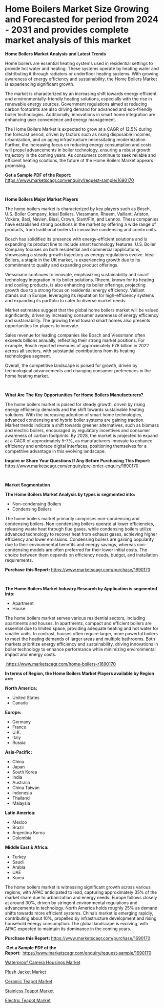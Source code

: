 <p><h1>Home Boilers Market Size Growing and Forecasted for period from 2024 - 2031 and provides complete market analysis of this market</h1></p><p><strong>Home Boilers Market Analysis and Latest Trends</strong></p>
<p><p>Home boilers are essential heating systems used in residential settings to provide hot water and heating. These systems operate by heating water and distributing it through radiators or underfloor heating systems. With growing awareness of energy efficiency and sustainability, the Home Boilers Market is experiencing significant growth. </p><p>The market is characterized by an increasing shift towards energy-efficient and environmentally-friendly heating solutions, especially with the rise in renewable energy sources. Government regulations aimed at reducing carbon footprints are also driving demand for advanced and eco-friendly boiler technologies. Additionally, innovations in smart home integration are enhancing user convenience and energy management.</p><p>The Home Boilers Market is expected to grow at a CAGR of 12.5% during the forecast period, driven by factors such as rising disposable incomes, urbanization, and an aging infrastructure necessitating modernization. Further, the increasing focus on reducing energy consumption and costs will propel advancements in boiler technology, ensuring a robust growth trajectory in the coming years. As consumers continue to seek reliable and efficient heating solutions, the future of the Home Boilers Market appears promising.</p></p>
<p><strong>Get a Sample PDF of the Report:&nbsp;</strong> <a href="https://www.marketscagr.com/enquiry/request-sample/1690170?utm_campaign=1557&utm_medium=2&utm_source=Github&utm_content=ia&utm_term=17102024&utm_id=home-boilers">https://www.marketscagr.com/enquiry/request-sample/1690170</a></p>
<p>&nbsp;</p>
<p><strong>Home Boilers Major Market Players</strong></p>
<p><p>The home boilers market is characterized by key players such as Bosch, U.S. Boiler Company, Ideal Boilers, Viessmann, Rheem, Vaillant, Ariston, Vokèra, Baxi, Navien, Biasi, Crown, Slant/Fin, and Lennox. These companies have established strong positions in the market by offering a wide range of products, from traditional boilers to innovative condensing and combi units.</p><p>Bosch has solidified its presence with energy-efficient solutions and is expanding its product line to include smart technology features. U.S. Boiler Company focuses on both residential and commercial applications, showcasing a steady growth trajectory as energy regulations evolve. Ideal Boilers, a staple in the UK market, is experiencing growth due to its commitment to quality and expanding product offerings.</p><p>Viessmann continues to innovate, emphasizing sustainability and smart technology integration in its boiler solutions. Rheem, known for its heating and cooling products, is also enhancing its boiler offerings, projecting growth due to a strong focus on residential energy efficiency. Vaillant stands out in Europe, leveraging its reputation for high-efficiency systems and expanding its portfolio to cater to diverse market needs.</p><p>Market estimates suggest that the global home boilers market will be valued significantly, driven by increasing consumer awareness of energy efficiency and sustainability. The growing trend toward smart homes also presents opportunities for players to innovate.</p><p>Sales revenue for leading companies like Bosch and Viessmann often exceeds billions annually, reflecting their strong market positions. For example, Bosch reported revenues of approximately €78 billion in 2022 across all sectors, with substantial contributions from its heating technologies segment.</p><p>Overall, the competitive landscape is poised for growth, driven by technological advancements and changing consumer preferences in the home heating market.</p></p>
<p>&nbsp;</p>
<p><strong>What Are The Key Opportunities For Home Boilers Manufacturers?</strong></p>
<p><p>The home boilers market is poised for steady growth, driven by rising energy efficiency demands and the shift towards sustainable heating solutions. With the increasing adoption of smart home technologies, advanced condensing and hybrid boiler systems are gaining traction. Market trends indicate a shift towards greener alternatives, such as biomass and electric boilers, encouraged by regulatory incentives and consumer awareness of carbon footprints. By 2028, the market is projected to expand at a CAGR of approximately 5-7%, as manufacturers innovate to enhance efficiency and embrace digital interfaces, positioning themselves for a competitive advantage in this evolving landscape.</p></p>
<p><strong>Inquire or Share Your Questions If Any Before Purchasing This Report:</strong> <a href="https://www.marketscagr.com/enquiry/pre-order-enquiry/1690170?utm_campaign=1557&utm_medium=2&utm_source=Github&utm_content=ia&utm_term=17102024&utm_id=home-boilers">https://www.marketscagr.com/enquiry/pre-order-enquiry/1690170</a></p>
<p>&nbsp;</p>
<p><strong>Market Segmentation</strong></p>
<p><strong>The Home Boilers Market Analysis by types is segmented into:</strong></p>
<p><ul><li>Non-condensing Boilers</li><li>Condensing Boilers</li></ul></p>
<p><p>The home boilers market primarily comprises non-condensing and condensing boilers. Non-condensing boilers operate at lower efficiencies, releasing waste heat through flue gases, while condensing boilers utilize advanced technology to recover heat from exhaust gases, achieving higher efficiency and lower emissions. Condensing boilers are gaining popularity due to their environmental benefits and energy savings, whereas non-condensing models are often preferred for their lower initial costs. The choice between them depends on efficiency needs, budget, and installation requirements.</p></p>
<p><strong>Purchase this Report:&nbsp;</strong><a href="https://www.marketscagr.com/purchase/1690170?utm_campaign=1557&utm_medium=2&utm_source=Github&utm_content=ia&utm_term=17102024&utm_id=home-boilers">https://www.marketscagr.com/purchase/1690170</a></p>
<p>&nbsp;</p>
<p><strong>The Home Boilers Market Industry Research by Application is segmented into:</strong></p>
<p><ul><li>Apartment</li><li>House</li></ul></p>
<p><p>The home boilers market serves various residential sectors, including apartments and houses. In apartments, compact and efficient boilers are essential due to limited space, providing adequate heating and hot water for smaller units. In contrast, houses often require larger, more powerful boilers to meet the heating demands of larger areas and multiple bathrooms. Both markets prioritize energy efficiency and sustainability, driving innovations in boiler technology to enhance performance while minimizing environmental impact and energy costs.</p></p>
<p><a href="https://www.marketscagr.com/home-boilers-r1690170?utm_campaign=1557&utm_medium=2&utm_source=Github&utm_content=ia&utm_term=17102024&utm_id=home-boilers">&nbsp;https://www.marketscagr.com/home-boilers-r1690170</a></p>
<p><strong>In terms of Region, the Home Boilers Market Players available by Region are:</strong></p>
<p>
    <p> <strong> North America: </strong>
        <ul>
            <li>United States</li>
            <li>Canada</li>
        </ul>
        </p> 
    <p> <strong> Europe: </strong>
        <ul>
            <li>Germany</li>
            <li>France</li>
            <li>U.K.</li>
            <li>Italy</li>
            <li>Russia</li>
        </ul>
        </p> 
    <p> <strong> Asia-Pacific: </strong>
        <ul>
            <li>China</li>
            <li>Japan</li>
            <li>South Korea</li>
            <li>India</li>
            <li>Australia</li>
            <li>China Taiwan</li>
            <li>Indonesia</li>
            <li>Thailand</li>
            <li>Malaysia</li>
        </ul>
        </p> 
    <p> <strong> Latin America: </strong>
        <ul>
            <li>Mexico</li>
            <li>Brazil</li>
            <li>Argentina Korea</li>
            <li>Colombia</li>
        </ul>
        </p> 
    <p> <strong> Middle East & Africa: </strong>
        <ul>
            <li>Turkey</li>
            <li>Saudi</li>
            <li>Arabia</li>
            <li>UAE</li>
            <li>Korea</li>
        </ul>
    </p>
    </p>
<p><p>The home boilers market is witnessing significant growth across various regions, with APAC anticipated to lead, capturing approximately 35% of the market share due to urbanization and energy needs. Europe follows closely at around 30%, driven by stringent environmental regulations and advancements in technology. North America holds roughly 25% as demand shifts towards more efficient systems. China’s market is emerging rapidly, contributing about 10%, propelled by infrastructure development and rising household energy consumption. The global landscape is evolving, with APAC expected to maintain its dominance in the coming years.</p></p>
<p><strong>Purchase this Report: </strong><a href="https://www.marketscagr.com/purchase/1690170?utm_campaign=1557&utm_medium=2&utm_source=Github&utm_content=ia&utm_term=17102024&utm_id=home-boilers">https://www.marketscagr.com/purchase/1690170</a></p>
<p>&nbsp;<strong>Get a Sample PDF of the Report:&nbsp;&nbsp;</strong><a href="https://www.marketscagr.com/enquiry/request-sample/1690170?utm_campaign=1557&utm_medium=2&utm_source=Github&utm_content=ia&utm_term=17102024&utm_id=home-boilers">https://www.marketscagr.com/enquiry/request-sample/1690170</a></p>
<p><strong></strong></p>
<p><p><a href="https://www.linkedin.com/pulse/exploring-waterproof-camera-housings-market-dynamics-revenue-xd4ne?utm_campaign=1557&utm_medium=2&utm_source=Github&utm_content=ia&utm_term=17102024&utm_id=home-boilers">Waterproof Camera Housings Market</a></p><p><a href="https://www.linkedin.com/pulse/plush-jacket-market-maturity-analysis-regional-disparities-5ehwe?utm_campaign=1557&utm_medium=2&utm_source=Github&utm_content=ia&utm_term=17102024&utm_id=home-boilers">Plush Jacket Market</a></p><p><a href="https://www.linkedin.com/pulse/ceramic-teapot-market-growth-segmentation-regional-d5k9e?utm_campaign=1557&utm_medium=2&utm_source=Github&utm_content=ia&utm_term=17102024&utm_id=home-boilers">Ceramic Teapot Market</a></p><p><a href="https://www.linkedin.com/pulse/stainless-teapot-market-size-share-analysis-growth-trends-yxcme?utm_campaign=1557&utm_medium=2&utm_source=Github&utm_content=ia&utm_term=17102024&utm_id=home-boilers">Stainless Teapot Market</a></p><p><a href="https://www.linkedin.com/pulse/electric-teapot-market-dynamics-application-types-emerging-xvple?utm_campaign=1557&utm_medium=2&utm_source=Github&utm_content=ia&utm_term=17102024&utm_id=home-boilers">Electric Teapot Market</a></p></p>